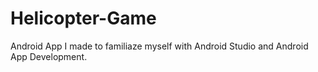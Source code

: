 # Helicopter-Game

Android App I made to familiaze myself with Android Studio and Android App Development.
